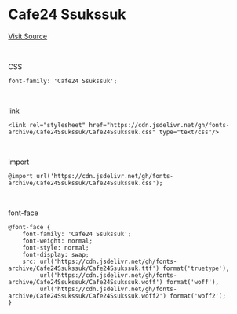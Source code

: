 # Cafe24 Ssukssuk

[Visit Source](https://fonts.cafe24.com/)

&nbsp;

CSS

```
font-family: 'Cafe24 Ssukssuk';
```

&nbsp;

link

```
<link rel="stylesheet" href="https://cdn.jsdelivr.net/gh/fonts-archive/Cafe24Ssukssuk/Cafe24Ssukssuk.css" type="text/css"/>
```

&nbsp;

import

```
@import url('https://cdn.jsdelivr.net/gh/fonts-archive/Cafe24Ssukssuk/Cafe24Ssukssuk.css');
```

&nbsp;

font-face

```
@font-face {
    font-family: 'Cafe24 Ssukssuk';
    font-weight: normal;
    font-style: normal;
    font-display: swap;
    src: url('https://cdn.jsdelivr.net/gh/fonts-archive/Cafe24Ssukssuk/Cafe24Ssukssuk.ttf') format('truetype'),
         url('https://cdn.jsdelivr.net/gh/fonts-archive/Cafe24Ssukssuk/Cafe24Ssukssuk.woff') format('woff'),
         url('https://cdn.jsdelivr.net/gh/fonts-archive/Cafe24Ssukssuk/Cafe24Ssukssuk.woff2') format('woff2');
}
```
